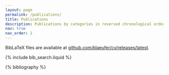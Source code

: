 ```yaml
---
layout: page
permalink: /publications/
title: Publications
description: Publications by categories in reversed chronological order. Generated by jekyll-scholar. 
nav: true
nav_order: 2
---
```


<!-- _pages/publications.md -->

<p>BibLaTeX files are available at <a href="https://github.com/klaeufer/cv/releases/latest/">github.com/klaeufer/cv/releases/latest</a>.</p>

<!-- Bibsearch Feature -->

{% include bib_search.liquid %}

<div class="publications">

{% bibliography %}

</div>
